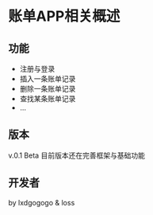 # 账单APP相关概述
## 功能
* 注册与登录
* 插入一条账单记录 
* 删除一条账单记录
* 查找某条账单记录
* ...
## 版本
v.0.1 Beta
目前版本还在完善框架与基础功能
## 开发者
by lxdgogogo & loss

